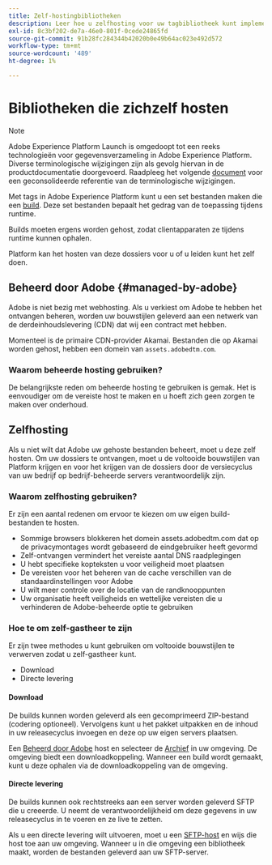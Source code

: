 ```yaml
---
title: Zelf-hostingbibliotheken
description: Leer hoe u zelfhosting voor uw tagbibliotheek kunt implementeren in Adobe Experience Platform.
exl-id: 8c3bf202-de7a-46e0-801f-0cede24865fd
source-git-commit: 91b28fc284344b42020b0e49b64ac023e492d572
workflow-type: tm+mt
source-wordcount: '489'
ht-degree: 1%

---
```


# Bibliotheken die zichzelf hosten

>[!NOTE]
>
>Adobe Experience Platform Launch is omgedoopt tot een reeks technologieën voor gegevensverzameling in Adobe Experience Platform. Diverse terminologische wijzigingen zijn als gevolg hiervan in de productdocumentatie doorgevoerd. Raadpleeg het volgende [document](../../../term-updates.md) voor een geconsolideerde referentie van de terminologische wijzigingen.

Met tags in Adobe Experience Platform kunt u een set bestanden maken die een [build](../builds.md). Deze set bestanden bepaalt het gedrag van de toepassing tijdens runtime.

Builds moeten ergens worden gehost, zodat clientapparaten ze tijdens runtime kunnen ophalen.

Platform kan het hosten van deze dossiers voor u of u leiden kunt het zelf doen.

## Beheerd door Adobe {#managed-by-adobe}

Adobe is niet bezig met webhosting. Als u verkiest om Adobe te hebben het ontvangen beheren, worden uw bouwstijlen geleverd aan een netwerk van de derdeinhoudslevering (CDN) dat wij een contract met hebben.

Momenteel is de primaire CDN-provider Akamai. Bestanden die op Akamai worden gehost, hebben een domein van `assets.adobedtm.com`.

### Waarom beheerde hosting gebruiken?

De belangrijkste reden om beheerde hosting te gebruiken is gemak. Het is eenvoudiger om de vereiste host te maken en u hoeft zich geen zorgen te maken over onderhoud.

## Zelfhosting

Als u niet wilt dat Adobe uw gehoste bestanden beheert, moet u deze zelf hosten. Om uw dossiers te ontvangen, moet u de voltooide bouwstijlen van Platform krijgen en voor het krijgen van de dossiers door de versiecyclus van uw bedrijf op bedrijf-beheerde servers verantwoordelijk zijn.

### Waarom zelfhosting gebruiken?

Er zijn een aantal redenen om ervoor te kiezen om uw eigen build-bestanden te hosten.

* Sommige browsers blokkeren het domein assets.adobedtm.com dat op de privacymontages wordt gebaseerd de eindgebruiker heeft gevormd
* Zelf-ontvangen vermindert het vereiste aantal DNS raadplegingen
* U hebt specifieke kopteksten u voor veiligheid moet plaatsen
* De vereisten voor het beheren van de cache verschillen van de standaardinstellingen voor Adobe
* U wilt meer controle over de locatie van de randknooppunten
* Uw organisatie heeft veiligheids en wettelijke vereisten die u verhinderen de Adobe-beheerde optie te gebruiken

### Hoe te om zelf-gastheer te zijn

Er zijn twee methodes u kunt gebruiken om voltooide bouwstijlen te verwerven zodat u zelf-gastheer kunt.

* Download
* Directe levering

#### Download

De builds kunnen worden geleverd als een gecomprimeerd ZIP-bestand (codering optioneel). Vervolgens kunt u het pakket uitpakken en de inhoud in uw releasecyclus invoegen en deze op uw eigen servers plaatsen.

Een [Beheerd door Adobe](self-hosting-libraries.md) host en selecteer de [Archief](../environments.md) in uw omgeving. De omgeving biedt een downloadkoppeling. Wanneer een build wordt gemaakt, kunt u deze ophalen via de downloadkoppeling van de omgeving.

#### Directe levering

De builds kunnen ook rechtstreeks aan een server worden geleverd SFTP die u creeerde. U neemt de verantwoordelijkheid om deze gegevens in uw releasecyclus in te voeren en ze live te zetten.

Als u een directe levering wilt uitvoeren, moet u een [SFTP-host](sftp-host.md) en wijs die host toe aan uw omgeving. Wanneer u in die omgeving een bibliotheek maakt, worden de bestanden geleverd aan uw SFTP-server.
